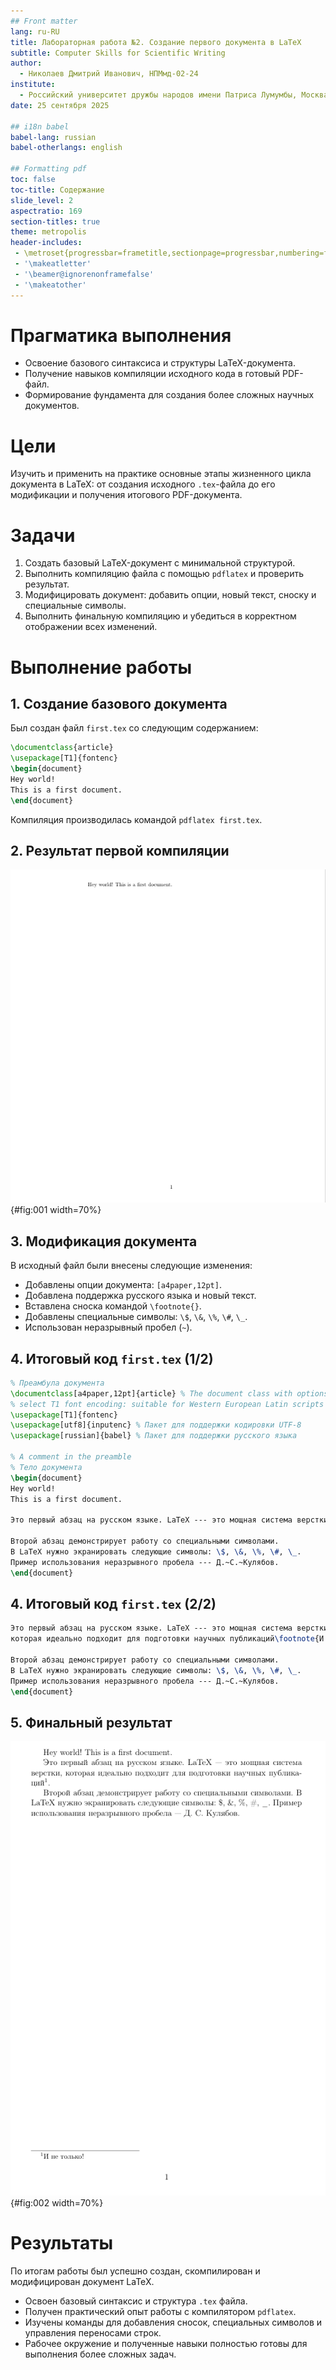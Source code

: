 ```yaml
---
## Front matter
lang: ru-RU
title: Лабораторная работа №2. Создание первого документа в LaTeX
subtitle: Computer Skills for Scientific Writing
author:
  - Николаев Дмитрий Иванович, НПМмд-02-24
institute:
  - Российский университет дружбы народов имени Патриса Лумумбы, Москва, Россия
date: 25 сентября 2025

## i18n babel
babel-lang: russian
babel-otherlangs: english

## Formatting pdf
toc: false
toc-title: Содержание
slide_level: 2
aspectratio: 169
section-titles: true
theme: metropolis
header-includes:
 - \metroset{progressbar=frametitle,sectionpage=progressbar,numbering=fraction}
 - '\makeatletter'
 - '\beamer@ignorenonframefalse'
 - '\makeatother'
---
```


# Прагматика выполнения

- Освоение базового синтаксиса и структуры LaTeX-документа.
- Получение навыков компиляции исходного кода в готовый PDF-файл.
- Формирование фундамента для создания более сложных научных документов.

# Цели

Изучить и применить на практике основные этапы жизненного цикла документа в LaTeX: от создания исходного `.tex`-файла до его модификации и получения итогового PDF-документа.

# Задачи

1. Создать базовый LaTeX-документ с минимальной структурой.
2. Выполнить компиляцию файла с помощью `pdflatex` и проверить результат.
3. Модифицировать документ: добавить опции, новый текст, сноску и специальные символы.
4. Выполнить финальную компиляцию и убедиться в корректном отображении всех изменений.

# Выполнение работы

## 1. Создание базового документа

Был создан файл `first.tex` со следующим содержанием:

```latex
\documentclass{article}
\usepackage[T1]{fontenc}
\begin{document}
Hey world!
This is a first document.
\end{document}
```

Компиляция производилась командой `pdflatex first.tex`.

## 2. Результат первой компиляции

![Скомпилированный базовый документ](image/1.png){#fig:001 width=70%}

## 3. Модификация документа

В исходный файл были внесены следующие изменения:

- Добавлены опции документа: `[a4paper,12pt]`.
- Добавлена поддержка русского языка и новый текст.
- Вставлена сноска командой `\footnote{}`.
- Добавлены специальные символы: `\$`, `\&`, `\%`, `\#`, `\_`.
- Использован неразрывный пробел (`~`).

## 4. Итоговый код `first.tex` (1/2)

```latex
% Преамбула документа
\documentclass[a4paper,12pt]{article} % The document class with options
% select T1 font encoding: suitable for Western European Latin scripts
\usepackage[T1]{fontenc}
\usepackage[utf8]{inputenc} % Пакет для поддержки кодировки UTF-8
\usepackage[russian]{babel} % Пакет для поддержки русского языка

% A comment in the preamble
% Тело документа
\begin{document}
Hey world!
This is a first document.

Это первый абзац на русском языке. LaTeX --- это мощная система верстки, которая идеально подходит для подготовки научных публикаций\footnote{И не только!}.

Второй абзац демонстрирует работу со специальными символами.
В LaTeX нужно экранировать следующие символы: \$, \&, \%, \#, \_. 
Пример использования неразрывного пробела --- Д.~С.~Кулябов.
\end{document}
```

## 4. Итоговый код `first.tex` (2/2)

```latex
Это первый абзац на русском языке. LaTeX --- это мощная система верстки, 
которая идеально подходит для подготовки научных публикаций\footnote{И не только!}.

Второй абзац демонстрирует работу со специальными символами.
В LaTeX нужно экранировать следующие символы: \$, \&, \%, \#, \_. 
Пример использования неразрывного пробела --- Д.~С.~Кулябов.
\end{document}
```

## 5. Финальный результат

![Скомпилированный модифицированный документ](image/2.png){#fig:002 width=70%}

# Результаты

По итогам работы был успешно создан, скомпилирован и модифицирован документ LaTeX.

- Освоен базовый синтаксис и структура `.tex` файла.
- Получен практический опыт работы с компилятором `pdflatex`.
- Изучены команды для добавления сносок, специальных символов и управления переносами строк.
- Рабочее окружение и полученные навыки полностью готовы для выполнения более сложных задач.
